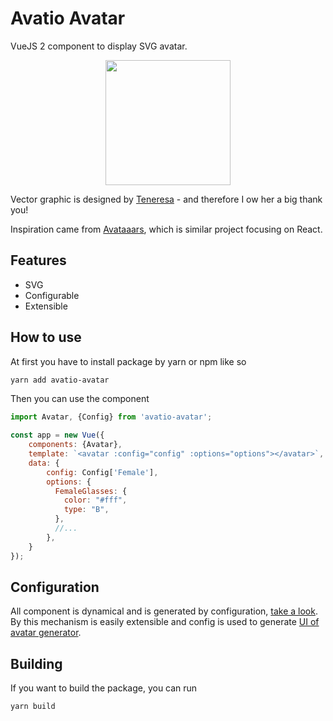 # Avatio Avatar

VueJS 2 component to display SVG avatar.

<p align="center"><img src='https://img.avatio.cool/avatar.png?width=200sex=Female&options%5BFemaleHeadShape%5D%5Bcolor%5D=%23DBA582&options%5BEyes%5D%5Btype%5D=C&options%5BEyes%5D%5Bcolor%5D=%23634e34&options%5BMouth%5D%5Btype%5D=B&options%5BMouth%5D%5Bcolor%5D=%23C13539&options%5BFemaleHair%5D%5Btype%5D=G&options%5BFemaleHair%5D%5Bcolor%5D=%23554838&options%5BFemaleGlasses%5D%5Btype%5D=B&options%5BFemaleGlasses%5D%5Bcolor%5D=%237f8c8d&options%5BFemaleClothes%5D%5Btype%5D=F&options%5BFemaleClothes%5D%5Bcolor%5D=%2316a085&options%5BFemaleClothes%5D%5BsecondaryColor%5D=%23f1c40f&options%5BFemaleAccessory%5D%5Btype%5D=FemaleB&options%5BFemaleAccessory%5D%5Bcolor%5D=%23f1c40f&options%5BNose%5D%5Bcolor%5D=%23ef843b' style='width: 200px; height: 200px;' /></p>

Vector graphic is designed by [Teneresa](https://github.com/teneresa) - and therefore I ow her a big thank you!

Inspiration came from [Avataaars](https://github.com/fangpenlin/avataaars/), which is similar project focusing on React.

## Features

* SVG
* Configurable
* Extensible

## How to use

At first you have to install package by yarn or npm like so

```bash
yarn add avatio-avatar
```

Then you can use the component

```javascript
import Avatar, {Config} from 'avatio-avatar';

const app = new Vue({
    components: {Avatar},
    template: `<avatar :config="config" :options="options"></avatar>`,
    data: {
        config: Config['Female'],
        options: {
          FemaleGlasses: {
            color: "#fff",
            type: "B",
          },
          //...
        },
    }
});

```

## Configuration

All component is dynamical and is generated by configuration, [take a look](https://github.com/trunda/avatio-avatar/blob/master/src/avatio.js).
By this mechanism is easily extensible and config is used to generate [UI of avatar generator](https://github.com/trunda/avatio-ui).

## Building 

If you want to build the package, you can run

```bash
yarn build
```
